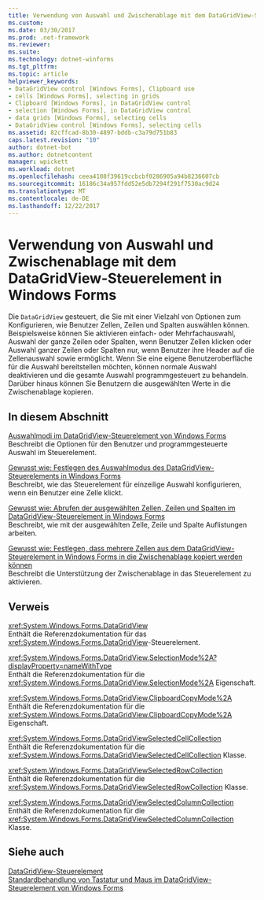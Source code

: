 ```yaml
---
title: Verwendung von Auswahl und Zwischenablage mit dem DataGridView-Steuerelement in Windows Forms
ms.custom: 
ms.date: 03/30/2017
ms.prod: .net-framework
ms.reviewer: 
ms.suite: 
ms.technology: dotnet-winforms
ms.tgt_pltfrm: 
ms.topic: article
helpviewer_keywords:
- DataGridView control [Windows Forms], Clipboard use
- cells [Windows Forms], selecting in grids
- Clipboard [Windows Forms], in DataGridView control
- selection [Windows Forms], in DataGridView control
- data grids [Windows Forms], selecting cells
- DataGridView control [Windows Forms], selecting cells
ms.assetid: 82cffcad-8b30-4897-bddb-c3a79d751b83
caps.latest.revision: "10"
author: dotnet-bot
ms.author: dotnetcontent
manager: wpickett
ms.workload: dotnet
ms.openlocfilehash: ceea4108f39619ccbcbf0286905a94b8236607cb
ms.sourcegitcommit: 16186c34a957fdd52e5db7294f291f7530ac9d24
ms.translationtype: MT
ms.contentlocale: de-DE
ms.lasthandoff: 12/22/2017
---
```

# <a name="selection-and-clipboard-use-with-the-windows-forms-datagridview-control"></a>Verwendung von Auswahl und Zwischenablage mit dem DataGridView-Steuerelement in Windows Forms
Die `DataGridView` gesteuert, die Sie mit einer Vielzahl von Optionen zum Konfigurieren, wie Benutzer Zellen, Zeilen und Spalten auswählen können. Beispielsweise können Sie aktivieren einfach- oder Mehrfachauswahl, Auswahl der ganze Zeilen oder Spalten, wenn Benutzer Zellen klicken oder Auswahl ganzer Zeilen oder Spalten nur, wenn Benutzer ihre Header auf die Zellenauswahl sowie ermöglicht. Wenn Sie eine eigene Benutzeroberfläche für die Auswahl bereitstellen möchten, können normale Auswahl deaktivieren und die gesamte Auswahl programmgesteuert zu behandeln. Darüber hinaus können Sie Benutzern die ausgewählten Werte in die Zwischenablage kopieren.  
  
## <a name="in-this-section"></a>In diesem Abschnitt  
 [Auswahlmodi im DataGridView-Steuerelement von Windows Forms](../../../../docs/framework/winforms/controls/selection-modes-in-the-windows-forms-datagridview-control.md)  
 Beschreibt die Optionen für den Benutzer und programmgesteuerte Auswahl im Steuerelement.  
  
 [Gewusst wie: Festlegen des Auswahlmodus des DataGridView-Steuerelements in Windows Forms](../../../../docs/framework/winforms/controls/how-to-set-the-selection-mode-of-the-windows-forms-datagridview-control.md)  
 Beschreibt, wie das Steuerelement für einzeilige Auswahl konfigurieren, wenn ein Benutzer eine Zelle klickt.  
  
 [Gewusst wie: Abrufen der ausgewählten Zellen, Zeilen und Spalten im DataGridView-Steuerelement in Windows Forms](../../../../docs/framework/winforms/controls/selected-cells-rows-and-columns-datagridview.md)  
 Beschreibt, wie mit der ausgewählten Zelle, Zeile und Spalte Auflistungen arbeiten.  
  
 [Gewusst wie: Festlegen, dass mehrere Zellen aus dem DataGridView-Steuerelement in Windows Forms in die Zwischenablage kopiert werden können](../../../../docs/framework/winforms/controls/enable-users-to-copy-multiple-cells-to-the-clipboard-datagridview.md)  
 Beschreibt die Unterstützung der Zwischenablage in das Steuerelement zu aktivieren.  
  
## <a name="reference"></a>Verweis  
 <xref:System.Windows.Forms.DataGridView>  
 Enthält die Referenzdokumentation für das <xref:System.Windows.Forms.DataGridView>-Steuerelement.  
  
 <xref:System.Windows.Forms.DataGridView.SelectionMode%2A?displayProperty=nameWithType>  
 Enthält die Referenzdokumentation für die <xref:System.Windows.Forms.DataGridView.SelectionMode%2A> Eigenschaft.  
  
 <xref:System.Windows.Forms.DataGridView.ClipboardCopyMode%2A>  
 Enthält die Referenzdokumentation für die <xref:System.Windows.Forms.DataGridView.ClipboardCopyMode%2A> Eigenschaft.  
  
 <xref:System.Windows.Forms.DataGridViewSelectedCellCollection>  
 Enthält die Referenzdokumentation für die <xref:System.Windows.Forms.DataGridViewSelectedCellCollection> Klasse.  
  
 <xref:System.Windows.Forms.DataGridViewSelectedRowCollection>  
 Enthält die Referenzdokumentation für die <xref:System.Windows.Forms.DataGridViewSelectedRowCollection> Klasse.  
  
 <xref:System.Windows.Forms.DataGridViewSelectedColumnCollection>  
 Enthält die Referenzdokumentation für die <xref:System.Windows.Forms.DataGridViewSelectedColumnCollection> Klasse.  
  
## <a name="see-also"></a>Siehe auch  
 [DataGridView-Steuerelement](../../../../docs/framework/winforms/controls/datagridview-control-windows-forms.md)  
 [Standardbehandlung von Tastatur und Maus im DataGridView-Steuerelement von Windows Forms](../../../../docs/framework/winforms/controls/default-keyboard-and-mouse-handling-in-the-windows-forms-datagridview-control.md)
